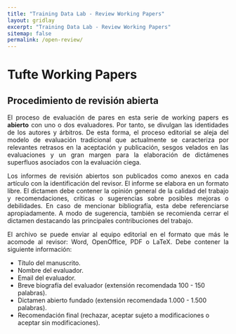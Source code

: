 ```yaml
---
title: "Training Data Lab - Review Working Papers"
layout: gridlay
excerpt: "Training Data Lab - Review Working Papers"
sitemap: false
permalink: /open-review/
---
```


# Tufte Working Papers

## Procedimiento de revisión abierta

<p align=" justify">El proceso de evaluación de pares en esta serie de working papers es <b>abierto</b> con uno o dos evaluadores. Por tanto, se divulgan las identidades de los autores y árbitros. De esta forma, el proceso editorial se aleja del modelo de evaluación tradicional que actualmente se caracteriza por relevantes retrasos en la aceptación y publicación, sesgos velados en las evaluaciones y un gran margen para la elaboración de dictámenes superfluos asociados con la evaluación ciega.</p>

<p align=" justify">Los informes de revisión abiertos son publicados como anexos en cada artículo con la identificación del revisor. El informe se elabora en un formato libre. El dictamen debe contener la opinión general de la calidad del trabajo y recomendaciones, críticas o sugerencias sobre posibles mejoras o debilidades. En caso de mencionar bibliografía, esta debe referenciarse apropiadamente. A modo de sugerencia, también se recomienda cerrar el dictamen destacando las principales contribuciones del trabajo.</p>

<p align=" justify">El archivo se puede enviar al equipo editorial en el formato que más le acomode al revisor: Word, OpenOffice, PDF o LaTeX. Debe contener la siguiente información:</p>

<ul>
<li>Título del manuscrito.</li>
<li>Nombre del evaluador.</li>
<li>Email del evaluador.</li>
<li>Breve biografía del evaluador (extensión recomendada 100 - 150 palabras).</li>
<li>Dictamen abierto fundado (extensión recomendada 1.000 - 1.500 palabras).</li>
<li>Recomendación final (rechazar, aceptar sujeto a modificaciones o aceptar sin modificaciones).</li>
<ul>
